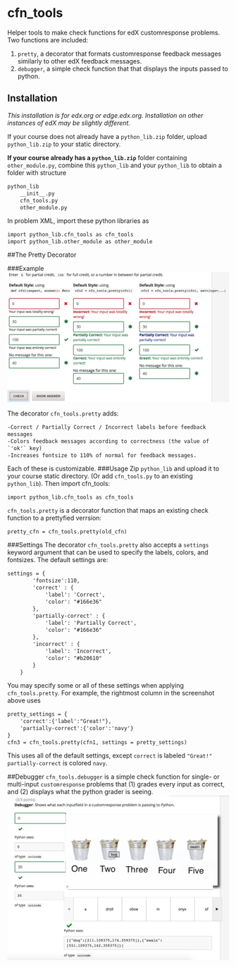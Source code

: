 # cfn_tools
Helper tools to make check functions for edX customresponse problems. Two functions are included:

1. `pretty`, a decorator that formats customresponse feedback messages similarly to other edX feedback messages.
2. `debugger`, a simple check function that that displays the inputs passed to python. 

## Installation
*This installation is for edx.org or edge.edx.org. Installation on other instances of edX may be slightly different.*

If your course does not already have a `python_lib.zip` folder, upload `python_lib.zip` to your static directory.

**If your course already has a `python_lib.zip`** folder containing `other_module.py`, combine this `python_lib` and your `python_lib` to obtain a folder with structure

```
python_lib
    __init__.py
    cfn_tools.py
    other_module.py
```

In problem XML, import these python libraries as
```
import python_lib.cfn_tools as cfn_tools
import python_lib.other_module as other_module
```

##The Pretty Decorator

###Example
![Compare default and @pretty-decorated feedback styles](cfn_tools_demo_pretty.png)

The decorator `cfn_tools.pretty` adds:
    
    -Correct / Partially Correct / Incorrect labels before feedback messages
    -Colors feedback messages according to correctness (the value of `'ok'` key)
    -Increases fontsize to 110% of normal for feedback messages.

Each of these is customizable.
###Usage
Zip `python_lib` and upload it to your course static directory. (Or add `cfn_tools.py` to an existing `python_lib`). Then import cfn_tools:

```
import python_lib.cfn_tools as cfn_tools
```

`cfn_tools.pretty` is a decorator function that maps an existing check function to a prettyfied verrsion:

```
pretty_cfn = cfn_tools.pretty(old_cfn)
```

###Settings
The decorator `cfn_tools.pretty` also accepts a `settings` keyword argument that can be used to specify the labels, colors, and fontsizes. The default settings are:

```
settings = {
        'fontsize':110,
        'correct' : {
            'label': 'Correct',
            'color': "#166e36"
        },
        'partially-correct' : {
            'label': 'Partially Correct',
            'color': "#166e36"
        },
        'incorrect' : {
            'label': 'Incorrect',
            'color': "#b20610"
        }
    }
```

You may specify some or all of these settings when applying `cfn_tools.pretty`. For example, the rightmost column in the screenshot above uses

```
pretty_settings = {
    'correct':{'label':"Great!"},
    'partially-correct':{'color':'navy'}
}
cfn3 = cfn_tools.pretty(cfn1, settings = pretty_settings)
```

This uses all of the default settings, except `correct` is labeled `"Great!"` `partially-correct` is colored `navy`.

##Debugger
`cfn_tools.debugger` is a simple check function for single- or multi-input `customresponse` problems that (1) grades every input as correct, and (2) displays what the python grader is seeing.
![demo of cfn_tools.debugger](cfn_tools_demo_debugger.png)
